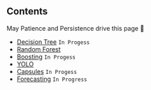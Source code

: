 ## Contents
May Patience and Persistence drive this page :metal:
- [Decision Tree]() `In Progess`
- [Random Forest](https://github.com/nomanahmedsheikh/nomanahmedsheikh.github.io/blob/master/algo/random_forest.md)
- [Boosting]() `In Progess`
- [YOLO](https://github.com/nomanahmedsheikh/nomanahmedsheikh.github.io/blob/master/algo/yolo.md)
- [Capsules]() `In Progess`
- [Forecasting]() `In Progress`